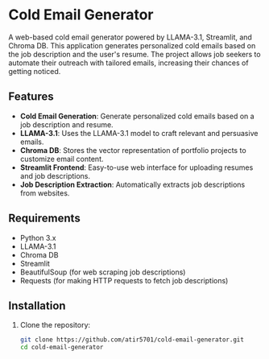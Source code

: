 # Cold Email Generator

A web-based cold email generator powered by LLAMA-3.1, Streamlit, and Chroma DB. This application generates personalized cold emails based on the job description and the user's resume. The project allows job seekers to automate their outreach with tailored emails, increasing their chances of getting noticed.

## Features

- **Cold Email Generation**: Generate personalized cold emails based on a job description and resume.
- **LLAMA-3.1**: Uses the LLAMA-3.1 model to craft relevant and persuasive emails.
- **Chroma DB**: Stores the vector representation of portfolio projects to customize email content.
- **Streamlit Frontend**: Easy-to-use web interface for uploading resumes and job descriptions.
- **Job Description Extraction**: Automatically extracts job descriptions from websites.
  
## Requirements

- Python 3.x
- LLAMA-3.1
- Chroma DB
- Streamlit
- BeautifulSoup (for web scraping job descriptions)
- Requests (for making HTTP requests to fetch job descriptions)

## Installation

1. Clone the repository:

   ```bash
   git clone https://github.com/atir5701/cold-email-generator.git
   cd cold-email-generator
